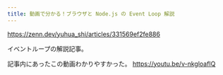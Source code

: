 ```yaml
---
title: 動画で分かる！ブラウザと Node.js の Event Loop 解説
---
```


https://zenn.dev/yuhua_shi/articles/331569ef2fe886

イベントループの解説記事。

記事内にあったこの動画わかりやすかった。
https://youtu.be/v-nkgloafIQ
